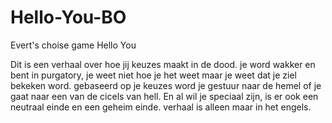 # Hello-You-BO
Evert's choise game
Hello You

Dit is een verhaal over hoe jij keuzes maakt in de dood.
je word wakker en bent in purgatory, je weet niet hoe je het weet maar je weet dat je ziel bekeken word.
gebaseerd op je keuzes word je gestuur naar de hemel of je gaat naar een van de cicels van hell.
En al wil je speciaal zijn, is er ook een neutraal einde en een geheim einde.
verhaal is alleen maar in het engels.